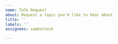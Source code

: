 ```yaml
---
name: Talk Request
about: Request a topic you'd like to hear about
title: ''
labels: ''
assignees: sambostock

---
```



